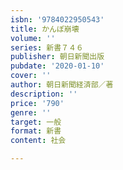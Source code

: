 ```yaml
---
isbn: '9784022950543'
title: かんぽ崩壊
volume: ''
series: 新書７４６
publisher: 朝日新聞出版
pubdate: '2020-01-10'
cover: ''
author: 朝日新聞経済部／著
description: ''
price: '790'
genre: ''
target: 一般
format: 新書
content: 社会

---
```


